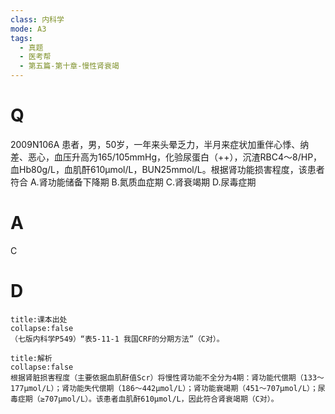 ```yaml
---
class: 内科学
mode: A3
tags:
  - 真题
  - 医考帮
  - 第五篇-第十章-慢性肾衰竭
---
```


# Q
2009N106A 患者，男，50岁，一年来头晕乏力，半月来症状加重伴心悸、纳差、恶心，血压升高为165/105mmHg，化验尿蛋白（++），沉渣RBC4～8/HP，血Hb80g/L，血肌酐610μmol/L，BUN25mmol/L。根据肾功能损害程度，该患者符合
A.肾功能储备下降期
B.氮质血症期
C.肾衰竭期
D.尿毒症期

# A
C
# D
```ad-note
title:课本出处
collapse:false
（七版内科学P549）“表5-11-1 我国CRF的分期方法”（C对）。
```

```ad-summary
title:解析
collapse:false
根据肾脏损害程度（主要依据血肌酐值Scr）将慢性肾功能不全分为4期：肾功能代偿期（133～177μmol/L）；肾功能失代偿期（186～442μmol/L）；肾功能衰竭期（451～707μmol/L）；尿毒症期（≥707μmol/L）。该患者血肌酐610μmol/L，因此符合肾衰竭期（C对）。
```


